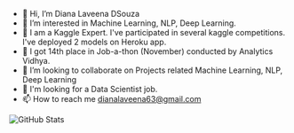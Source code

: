 - 👋 Hi, I’m Diana Laveena DSouza
- 👀 I’m interested in Machine Learning, NLP, Deep Learning.
- 🌱 I am a Kaggle Expert. I've participated in several kaggle competitions. I've deployed 2 models on Heroku app.
- 🌱 I got 14th place in Job-a-thon (November) conducted by Analytics Vidhya.
- 💞️ I’m looking to collaborate on Projects related Machine Learning, NLP, Deep Learning
- 🎁 I'm looking for a Data Scientist job.
- 📫 How to reach me dianalaveena63@gmail.com


![GitHub Stats](https://github-readme-stats.vercel.app/api?username=Diana-Laveena-DSouza&theme=radical)
